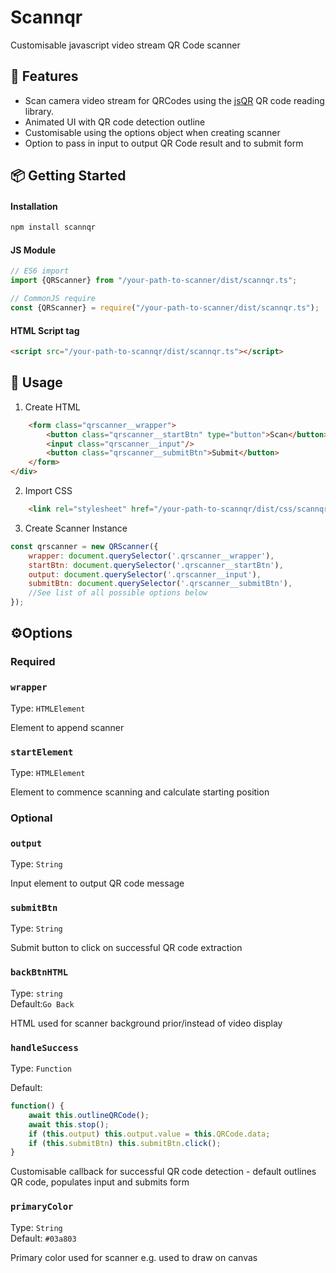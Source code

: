 # Scannqr

Customisable javascript video stream QR Code scanner

## 🚀 Features
- Scan camera video stream for QRCodes using the [jsQR](https://github.com/cozmo/jsQR) QR code reading library. 
- Animated UI with QR code detection outline
- Customisable using the options object when creating scanner
- Option to pass in input to output QR Code result and to submit form

## 📦 Getting Started
#### Installation
```bash
npm install scannqr
```

#### JS Module
```js
// ES6 import
import {QRScanner} from "/your-path-to-scanner/dist/scannqr.ts";

// CommonJS require
const {QRScanner} = require("/your-path-to-scanner/dist/scannqr.ts");
```
#### HTML Script tag

```html
<script src="/your-path-to-scannqr/dist/scannqr.ts"></script>
```


## 🔨 Usage

1. Create HTML
```html
    <form class="qrscanner__wrapper">
        <button class="qrscanner__startBtn" type="button">Scan</button>
        <input class="qrscanner__input"/>
        <button class="qrscanner__submitBtn">Submit</button>
    </form>
</div>
```    
2. Import CSS
```html
    <link rel="stylesheet" href="/your-path-to-scannqr/dist/css/scannqr.css"/>
```   
3. Create Scanner Instance

```js
const qrscanner = new QRScanner({
    wrapper: document.querySelector('.qrscanner__wrapper'),
    startBtn: document.querySelector('.qrscanner__startBtn'),
    output: document.querySelector('.qrscanner__input'),
    submitBtn: document.querySelector('.qrscanner__submitBtn'),
    //See list of all possible options below
});
```

## ⚙️Options
### Required
### `wrapper`
Type: `HTMLElement`  

Element to append scanner

### `startElement`
Type: `HTMLElement`  

Element to commence scanning and calculate starting position

### Optional

### `output`
Type: `String`  

Input element to output QR code message

### `submitBtn`
Type: `String`  

Submit button to click on successful QR code extraction

### `backBtnHTML`
Type: `string`  
Default:`Go Back`

HTML used for scanner background prior/instead of video display

### `handleSuccess`
Type: `Function`  

Default:
```js 
function() {
    await this.outlineQRCode();
    await this.stop();
    if (this.output) this.output.value = this.QRCode.data;
    if (this.submitBtn) this.submitBtn.click();
}
```

Customisable callback for successful QR code detection - default outlines QR code, populates input and submits form

### `primaryColor`
Type: `String`  
Default: `#03a803`

Primary color used for scanner e.g. used to draw on canvas

